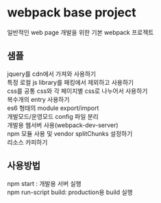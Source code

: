 # webpack base project
일반적인 web page 개발을 위한 기본 webpack 프로젝트

## 샘플

 jquery를 cdn에서 가져와 사용하기  
 특정 로컬 js library를 패킹에서 제외하고 사용하기  
 css를 공통 css와 각 페이지별 css로 나누어서 사용하기  
 복수개의 entry 사용하기  
 es6 형태의 module export/import  
 개발모드/운영모드 config 파일 분리  
 개발용 웹서버 사용(webpack-dev-server)  
 npm 모듈 사용 및 vendor splitChunks 설정하기  
 리소스 카피하기  


## 사용방법

npm start : 개발용 서버 실행  
npm run-script build: production용 build 실행  